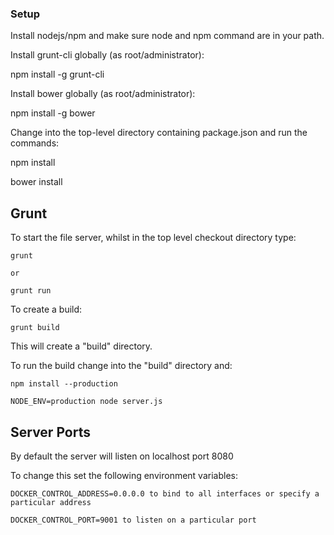 ### Setup ###


Install nodejs/npm and make sure node and npm command are in your path.

Install  grunt-cli globally  (as root/administrator):

npm install -g grunt-cli

Install bower globally (as root/administrator):

npm install -g bower

Change into the top-level directory containing package.json and run the commands:

npm install 

bower install

## Grunt ##

To start the file server, whilst in the top level checkout directory type:

    grunt

    or
    
    grunt run

To create a build:

    grunt build

This will create a "build" directory.

To run the build change into the "build" directory and:

    npm install --production

    NODE_ENV=production node server.js

## Server Ports

By default the server will listen on localhost port 8080

To change this set the following environment variables:

    DOCKER_CONTROL_ADDRESS=0.0.0.0 to bind to all interfaces or specify a particular address

    DOCKER_CONTROL_PORT=9001 to listen on a particular port



